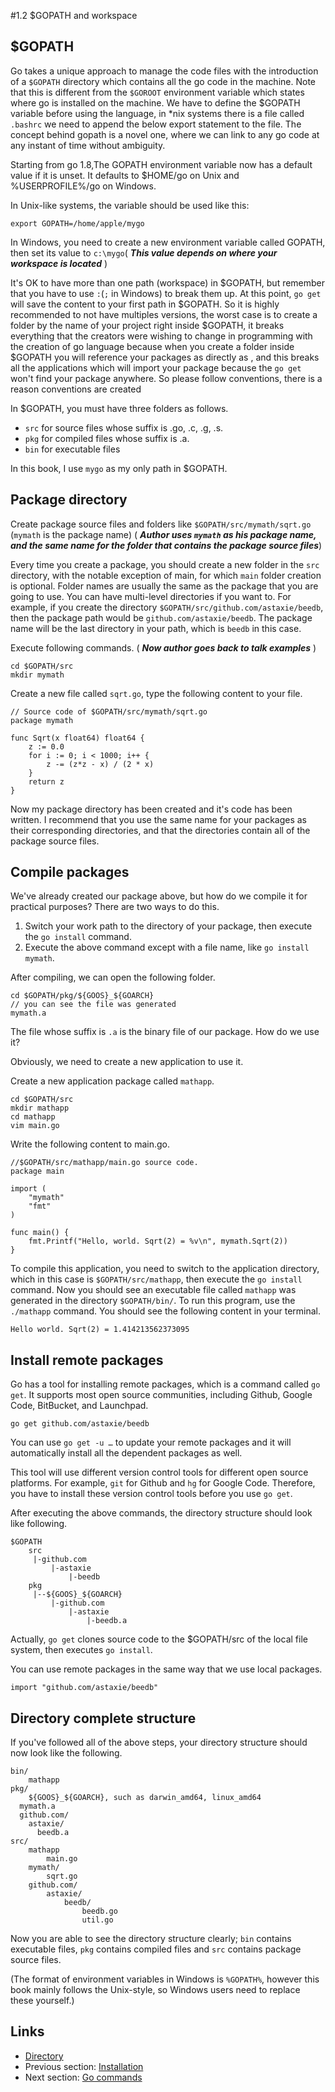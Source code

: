 #1.2 $GOPATH and workspace

## $GOPATH

Go takes a unique approach to manage the code files with the introduction of a `$GOPATH` directory which contains all the go code in the machine. Note that this is different from the `$GOROOT` environment variable which states where go is installed on the machine. We have to define the $GOPATH variable before using the language, in *nix systems there is a file called `.bashrc` we need to append the below export statement to the file. The concept behind gopath is a novel one, where we can link to any go code at any instant of time without ambiguity.

Starting from go 1.8,The GOPATH environment variable now has a default value if it is unset. It defaults to $HOME/go on Unix and %USERPROFILE%/go on Windows.

In Unix-like systems, the variable should be used like this:
	
	export GOPATH=/home/apple/mygo
	
In Windows, you need to create a new environment variable called GOPATH, then set its value to `c:\mygo`( ***This value depends on where your workspace is located*** )

It's OK to have more than one path (workspace) in $GOPATH, but remember that you have to use `:`(`;` in Windows) to break them up. At this point, `go get` will save the content to your first path in $GOPATH. So it is highly recommended to not have multiples versions, the worst case is to create a folder by the name of your project right inside $GOPATH, it breaks everything that the creators were wishing to change in programming with the creation of go language because when you create a folder inside $GOPATH you will reference your packages as directly as <packagename>, and this breaks all the applications which will import your package because the `go get` won't find your package anywhere. So please follow conventions, there is a reason conventions are created

In $GOPATH, you must have three folders as follows.

- `src` for source files whose suffix is .go, .c, .g, .s.
- `pkg` for compiled files whose suffix is .a.
- `bin` for executable files

In this book, I use `mygo` as my only path in $GOPATH.

## Package directory

Create package source files and folders like `$GOPATH/src/mymath/sqrt.go` (`mymath` is the package name) ( ***Author uses `mymath` as his package name, and the same name for the folder that contains the package source files***)

Every time you create a package, you should create a new folder in the `src` directory, with the notable exception of main, for which `main` folder creation is optional. Folder names are usually the same as the package that you are going to use. You can have multi-level directories if you want to. For example, if you create the directory `$GOPATH/src/github.com/astaxie/beedb`, then the package path would be `github.com/astaxie/beedb`. The package name will be the last directory in your path, which is `beedb` in this case.

Execute following commands. ( ***Now author goes back to talk examples*** )

	cd $GOPATH/src
	mkdir mymath
	
Create a new file called `sqrt.go`, type the following content to your file.

	// Source code of $GOPATH/src/mymath/sqrt.go
	package mymath
	
	func Sqrt(x float64) float64 {
		z := 0.0
		for i := 0; i < 1000; i++ {
			z -= (z*z - x) / (2 * x)
		}
		return z
	}
	
Now my package directory has been created and it's code has been written. I recommend that you use the same name for your packages as their corresponding directories, and that the directories contain all of the package source files.

## Compile packages

We've already created our package above, but how do we compile it for practical purposes? There are two ways to do this.

1. Switch your work path to the directory of your package, then execute the `go install` command.
2. Execute the above command except with a file name, like `go install mymath`.

After compiling, we can open the following folder.

	cd $GOPATH/pkg/${GOOS}_${GOARCH}
	// you can see the file was generated
	mymath.a
	
The file whose suffix is `.a` is the binary file of our package. How do we use it?

Obviously, we need to create a new application to use it.

Create a new application package called `mathapp`.

	cd $GOPATH/src
	mkdir mathapp
	cd mathapp
	vim main.go
	
Write the following content to main.go.

	//$GOPATH/src/mathapp/main.go source code.
	package main
	
	import (
		"mymath"
		"fmt"
	)
	
	func main() {
		fmt.Printf("Hello, world. Sqrt(2) = %v\n", mymath.Sqrt(2))
	}
	
To compile this application, you need to switch to the application directory, which in this case is `$GOPATH/src/mathapp`, then execute the `go install` command. Now you should see an executable file called `mathapp` was generated in the directory `$GOPATH/bin/`. To run this program, use the `./mathapp` command. You should see the following content in your terminal. 

	Hello world. Sqrt(2) = 1.414213562373095
	
## Install remote packages

Go has a tool for installing remote packages, which is a command called `go get`. It supports most open source communities, including Github, Google Code, BitBucket, and Launchpad.

	go get github.com/astaxie/beedb
	
You can use `go get -u …` to update your remote packages and it will automatically install all the dependent packages as well.

This tool will use different version control tools for different open source platforms. For example, `git` for Github and `hg` for Google Code. Therefore, you have to install these version control tools before you use `go get`.

After executing the above commands, the directory structure should look like following.

	$GOPATH
		src
		 |-github.com
		 	 |-astaxie
		 	 	 |-beedb
		pkg
		 |--${GOOS}_${GOARCH}
		 	 |-github.com
		 	 	 |-astaxie
		 	 	 	 |-beedb.a
		 	 	 	 
Actually, `go get` clones source code to the $GOPATH/src of the local file system, then executes `go install`.

You can use remote packages in the same way that we use local packages.

	import "github.com/astaxie/beedb"
	
## Directory complete structure

If you've followed all of the above steps, your directory structure should now look like the following.

	bin/
		mathapp
	pkg/
		${GOOS}_${GOARCH}, such as darwin_amd64, linux_amd64
      mymath.a
      github.com/
        astaxie/
          beedb.a
	src/
		mathapp
			main.go
		mymath/
			sqrt.go
		github.com/
			astaxie/
				beedb/
					beedb.go
					util.go
					
Now you are able to see the directory structure clearly; `bin` contains executable files, `pkg` contains compiled files and `src` contains package source files.

(The format of environment variables in Windows is `%GOPATH%`, however this book mainly follows the Unix-style, so Windows users need to replace these yourself.)

## Links

- [Directory](preface.md)
- Previous section: [Installation](01.1.md)
- Next section: [Go commands](01.3.md)

